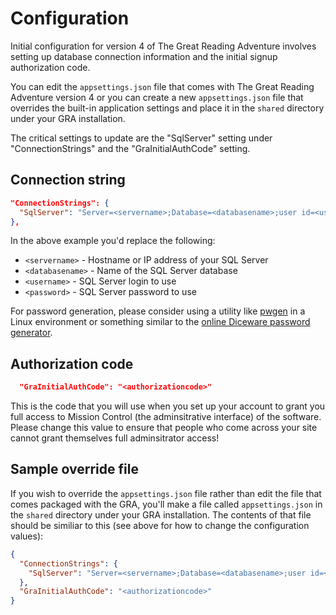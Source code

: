 # Configuration

Initial configuration for version 4 of The Great Reading Adventure involves setting up database connection information and the initial signup authorization code.

You can edit the `appsettings.json` file that comes with The Great Reading Adventure version 4 or you can create a new `appsettings.json` file that overrides the built-in application settings and place it in the `shared` directory under your GRA installation.

The critical settings to update are the "SqlServer" setting under "ConnectionStrings" and the "GraInitialAuthCode" setting.

## Connection string

```json
"ConnectionStrings": {
  "SqlServer": "Server=<servername>;Database=<databasename>;user id=<username>;password=<password>;MultipleActiveResultSets=true"
},
```

In the above example you'd replace the following:

- `<servername>` - Hostname or IP address of your SQL Server
- `<databasename>` - Name of the SQL Server database
- `<username>` - SQL Server login to use
- `<password>` - SQL Server password to use

For password generation, please consider using a utility like [pwgen](https://github.com/tytso/pwgen) in a Linux environment or something similar to the [online Diceware password generator](https://www.rempe.us/diceware/#eff).

## Authorization code

```json
  "GraInitialAuthCode": "<authorizationcode>"
```

This is the code that you will use when you set up your account to grant you full access to Mission Control (the adminsitrative interface) of the software. Please change this value to ensure that people who come across your site cannot grant themselves full adminsitrator access!

## Sample override file

If you wish to override the `appsettings.json` file rather than edit the file that comes packaged with the GRA, you'll make a file called `appsettings.json` in the `shared` directory under your GRA installation. The contents of that file should be similiar to this (see above for how to change the configuration values):

```json
{
  "ConnectionStrings": {
    "SqlServer": "Server=<servername>;Database=<databasename>;user id=<username>;password=<password>;MultipleActiveResultSets=true"
  },
  "GraInitialAuthCode": "<authorizationcode>"
}
```
